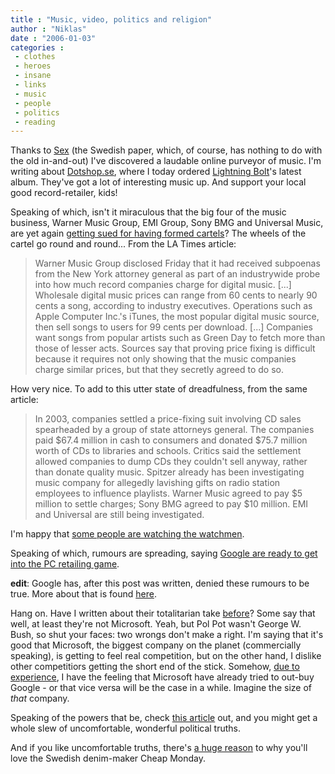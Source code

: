 ```yaml
---
title : "Music, video, politics and religion"
author : "Niklas"
date : "2006-01-03"
categories : 
 - clothes
 - heroes
 - insane
 - links
 - music
 - people
 - politics
 - reading
---
```


Thanks to [Sex](http://www.tidningensex.se) (the Swedish paper, which, of course, has nothing to do with the old in-and-out) I've discovered a laudable online purveyor of music. I'm writing about [Dotshop.se](http://dotshop.se), where I today ordered [Lightning Bolt](http://laserbeast.com)'s latest album. They've got a lot of interesting music up. And support your local good record-retailer, kids!

Speaking of which, isn't it miraculous that the big four of the music business, Warner Music Group, EMI Group, Sony BMG and Universal Music, are yet again [getting sued for having formed cartels](http://www.latimes.com/technology/la-fi-warner24dec24,0,3015790.story)? The wheels of the cartel go round and round... From the LA Times article:

> Warner Music Group disclosed Friday that it had received subpoenas from the New York attorney general as part of an industrywide probe into how much record companies charge for digital music. \[...\] Wholesale digital music prices can range from 60 cents to nearly 90 cents a song, according to industry executives. Operations such as Apple Computer Inc.'s iTunes, the most popular digital music source, then sell songs to users for 99 cents per download. \[...\] Companies want songs from popular artists such as Green Day to fetch more than those of lesser acts. Sources say that proving price fixing is difficult because it requires not only showing that the music companies charge similar prices, but that they secretly agreed to do so.

How very nice. To add to this utter state of dreadfulness, from the same article:

> In 2003, companies settled a price-fixing suit involving CD sales spearheaded by a group of state attorneys general. The companies paid $67.4 million in cash to consumers and donated $75.7 million worth of CDs to libraries and schools. Critics said the settlement allowed companies to dump CDs they couldn't sell anyway, rather than donate quality music. Spitzer already has been investigating music company for allegedly lavishing gifts on radio station employees to influence playlists. Warner Music agreed to pay $5 million to settle charges; Sony BMG agreed to pay $10 million. EMI and Universal are still being investigated.

I'm happy that [some people are watching the watchmen](http://www.billboardliberation.com/2005/12/29/watching-the-watchers).

Speaking of which, rumours are spreading, saying [Google are ready to get into the PC retailing game](http://www.latimes.com/business/la-fi-predict1jan01,0,3503327.story).

**edit**: Google has, after this post was written, denied these rumours to be true. More about that is found [here](http://hardware.silicon.com/desktops/0,39024645,39155344,00.htm).

Hang on. Have I written about their totalitarian take [before](https://niklasblog.com/?p=638)? Some say that well, at least they're not Microsoft. Yeah, but Pol Pot wasn't George W. Bush, so shut your faces: two wrongs don't make a right. I'm saying that it's good that Microsoft, the biggest company on the planet (commercially speaking), is getting to feel real competition, but on the other hand, I dislike other competitiors getting the short end of the stick. Somehow, [due to experience](http://www.google.se/search?q=microsoft+buys+companies&btnG=Search), I have the feeling that Microsoft have already tried to out-buy Google - or that vice versa will be the case in a while. Imagine the size of _that_ company.

Speaking of the powers that be, check [this article](http://www.onlisareinsradar.com/archives/002544.php) out, and you might get a whole slew of uncomfortable, wonderful political truths.

And if you like uncomfortable truths, there's [a huge reason](http://www.slumdance.com/blogs/brian_flemming/archives/001907.html) to why you'll love the Swedish denim-maker Cheap Monday.
